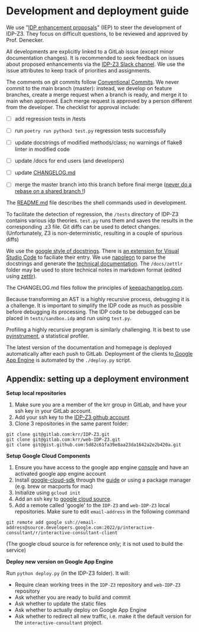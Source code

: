 # Development and deployment guide

We use "[IDP enhancement proposals](https://gitlab.com/krr/IDP-Z3/-/wikis/home)" (IEP) to steer the development of IDP-Z3.  They focus on difficult questions, to be reviewed and approved by Prof. Denecker.

All developments are explicitly linked to a GitLab issue (except minor documentation changes).  It is recommended to seek feedback on issues about proposed enhancements via the [IDP-Z3 Slack channel](https://app.slack.com/client/TQ52NCU9Z/CQJNPHG5C).  We use the issue attributes to keep track of priorities and assignments.

The comments on git commits follow  [Conventional Commits](https://www.conventionalcommits.org/en/v1.0.0/).  We never commit to the main branch (master): instead, we develop on feature branches, create a merge request when a branch is ready, and merge it to main when approved.  Each merge request is approved by a person different from the developer.  The checklist for approval include:

- [ ] add regression tests in /tests
- [ ] run `poetry run python3 test.py` regression tests successfully
- [ ] update docstrings of modified methods/class; no warnings of flake8 linter in modified code
- [ ] update /docs for end users (and developers)
- [ ] update [CHANGELOG.md](https://keepachangelog.com/en/1.0.0/)
- [ ] merge the master branch into this branch before final merge ([never do a rebase on a shared branch !](https://www.daolf.com/posts/git-series-part-2/))


The [README.md](https://gitlab.com/krr/IDP-Z3/-/blob/master/README.md) file describes the shell commands used in development.

To facilitate the detection of regression, the `/tests` directory of IDP-Z3 contains various idp theories.  `test.py` runs them and saves the results in the corresponding .z3 file.  Git diffs can be used to detect changes.  (Unfortunately, Z3 is non-deterministic, resulting in a couple of spurious diffs)

We use the [google style of docstrings](https://google.github.io/styleguide/pyguide.html#s3.8-comments-and-docstrings).  There is [an extension for Visual Studio Code](https://marketplace.visualstudio.com/items?itemName=njpwerner.autodocstring) to faciliate their entry.  We use [napoleon](https://www.sphinx-doc.org/en/master/usage/extensions/napoleon.html) to parse the docstrings and generate the [technical documentation](http://docs.idp-z3.be/en/latest/code_reference.html).  The `/docs/zettlr` folder may be used to store technical notes in markdown format (edited using [zettlr](https://www.zettlr.com/)).

The CHANGELOG.md files follow the principles of [keepachangelog.com](https://keepachangelog.com/en/1.0.0/).

Because transforming an AST is a highly recursive process, debugging it is a challenge.  It is important to simplify the IDP code as much as possible before debugging its processing.  The IDP code to be debugged can be placed in `tests/sandbox.idp`  and run using `test.py`.

Profiling a highly recursive program is similarly challenging.  It is best to use [pyinstrument](https://github.com/joerick/pyinstrument), a statistical profiler.

The latest version of the documentation and homepage is deployed automatically after each push to GitLab. Deployment of the clients to[ Google App Engine](https://cloud.google.com/appengine/docs/flexible/python) is automated by the `./deploy.py` script.

## Appendix: setting up a deployment environment

**Setup local repositories**

1. Make sure you are a member of the krr group in GitLab, and have your ssh key in your GitLab account.
2. Add your ssh key to the [IDP-Z3 github account](https://github.com/IDP-Z3)
3. Clone 3 repositories in the same parent folder:
```
git clone git@gitlab.com:krr/IDP-Z3.git
git clone git@gitlab.com:krr/web-IDP-Z3.git
git clone git@gist.github.com:5d82c61fa39e8aa23da1642a2e2b420a.git
```


**Setup Google Cloud Components**

1. Ensure you have access to the google app engine [console](https://console.cloud.google.com/home/dashboard?project=interactive-consultant) and have an activated google app engine account
2. Install [google-cloud-sdk](https://cloud.google.com/sdk/docs#install_the_latest_cloud_tools_version_cloudsdk_current_version) through the [guide](https://cloud.google.com/sdk/docs/quickstart) or using a package manager (e.g. brew or macports for mac)
3. Initialize using `gcloud init`
4. Add an ssh key to [google cloud source](https://source.cloud.google.com/user/ssh_keys).
5. Add a remote called 'google' to the `IDP-Z3` and `web-IDP-Z3` local repositories. Make sure to edit `email-address` in the following command

```
git remote add google ssh://email-address@source.developers.google.com:2022/p/interactive-consultant/r/interactive-consultant-client
```

(The google cloud source is for reference only; it is not used to build the service)

**Deploy new version on Google App Engine**

Run `python deploy.py` (in the IDP-Z3 folder).
It will:
- Require clean working trees in the `IDP-Z3` repository and `web-IDP-Z3` repository
- Ask whether you are ready to build and commit
- Ask whether to update the static files
- Ask whether to actually deploy on Google App Engine
- Ask whether to redirect all new traffic, i.e. make it the default version for the `interactive-consultant` project.

